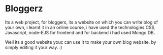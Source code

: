 # Bloggerz
Its a web project, for bloggers, its a website on which you can write blog of your own, i learnt it in an online course, i have used the technologies  CSS, Javascript, node-EJS for frontend and for backend i had used Mongo DB.

Well its a good website youc can use it to make your own blog website, by simply editing it your way. :)
